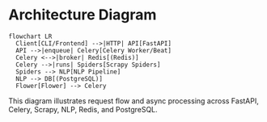 # Architecture Diagram

```mermaid
flowchart LR
  Client[CLI/Frontend] -->|HTTP| API[FastAPI]
  API -->|enqueue| Celery[Celery Worker/Beat]
  Celery <-->|broker| Redis[(Redis)]
  Celery -->|runs| Spiders[Scrapy Spiders]
  Spiders --> NLP[NLP Pipeline]
  NLP --> DB[(PostgreSQL)]
  Flower[Flower] --> Celery
```

This diagram illustrates request flow and async processing across FastAPI, Celery, Scrapy, NLP, Redis, and PostgreSQL.

